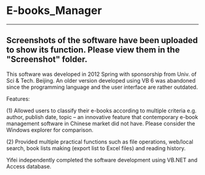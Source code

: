# E-books_Manager

-----------------------------------------------------------------------------------------------------------------
Screenshots of the software have been uploaded to show its function. Please view them in the "Screenshot" folder.
-----------------------------------------------------------------------------------------------------------------

This software was developed in 2012 Spring with sponsorship from Univ. of Sci & Tech. Beijing. An older version developed using VB 6 was abandoned since the programming language and the user interface are rather outdated.

Features:

(1) Allowed users to classify their e-books according to multiple criteria e.g. author, publish date, topic – an innovative feature that contemporary e-book management software in Chinese market did not have. Please consider the Windows explorer for comparison.

(2) Provided multiple practical functions such as file operations, web/local search, book lists making (export list to Excel files) and reading history.

Yifei independently completed the software development using VB.NET and Access database.
